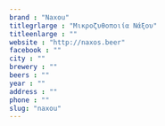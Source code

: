 ```yaml
---
brand : "Naxou"
titlegrlarge : "Μικροζυθοποιία Νάξου"
titleenlarge : ""
website : "http://naxos.beer"
facebook : ""
city : ""
brewery : ""
beers : ""
year : ""
address : ""
phone : ""
slug: "naxou"
---
```

